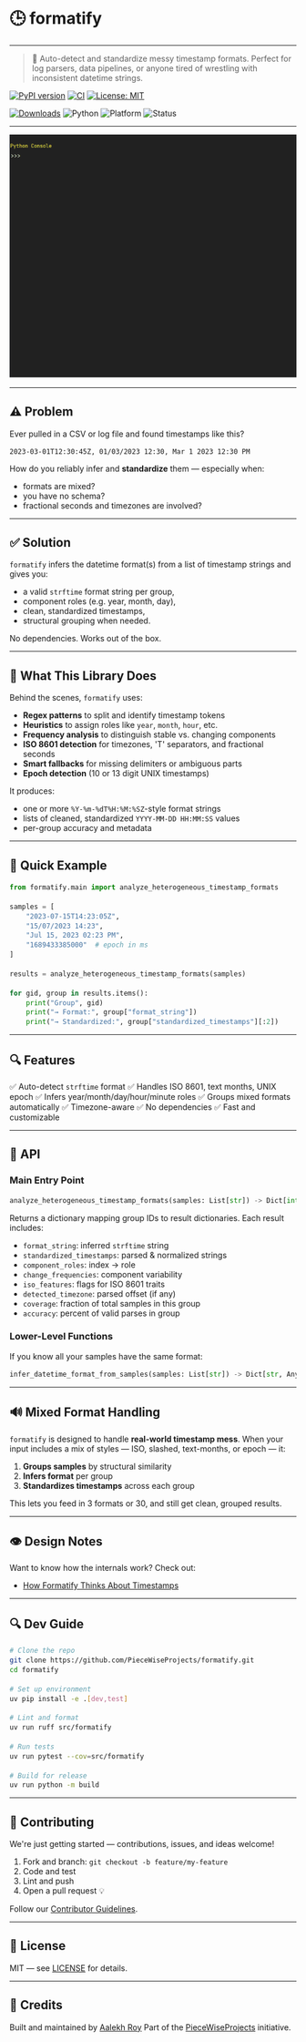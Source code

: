 # 🕒 formatify

---

> 🧠 Auto-detect and standardize messy timestamp formats.
> Perfect for log parsers, data pipelines, or anyone tired of wrestling with inconsistent datetime strings.

[![PyPI version](https://img.shields.io/pypi/v/formatify.svg)](https://pypi.org/project/formatify)
[![CI](https://github.com/PieceWiseProjects/formatify/actions/workflows/pr.yml/badge.svg)](https://github.com/PieceWiseProjects/formatify/actions)
[![License: MIT](https://img.shields.io/badge/License-MIT-blue.svg)](LICENSE)

[![Downloads](https://static.pepy.tech/badge/formatify)](https://pepy.tech/project/formatify)
![Python](https://img.shields.io/pypi/pyversions/formatify)
![Platform](https://img.shields.io/badge/platform-cross--platform-green)
![Status](https://img.shields.io/badge/status-stable-brightgreen)

---

![Demo of formatify in action](Animation.gif)

---

## ⚠️ Problem

Ever pulled in a CSV or log file and found timestamps like this?

```plaintext
2023-03-01T12:30:45Z, 01/03/2023 12:30, Mar 1 2023 12:30 PM
```

How do you reliably infer and **standardize** them — especially when:

* formats are mixed?
* you have no schema?
* fractional seconds and timezones are involved?

---

## ✅ Solution

`formatify` infers the datetime format(s) from a list of timestamp strings and gives you:

* a valid `strftime` format string per group,
* component roles (e.g. year, month, day),
* clean, standardized timestamps,
* structural grouping when needed.

No dependencies. Works out of the box.

---

## 📄 What This Library Does

Behind the scenes, `formatify` uses:

* **Regex patterns** to split and identify timestamp tokens
* **Heuristics** to assign roles like `year`, `month`, `hour`, etc.
* **Frequency analysis** to distinguish stable vs. changing components
* **ISO 8601 detection** for timezones, 'T' separators, and fractional seconds
* **Smart fallbacks** for missing delimiters or ambiguous parts
* **Epoch detection** (10 or 13 digit UNIX timestamps)

It produces:

* one or more `%Y-%m-%dT%H:%M:%SZ`-style format strings
* lists of cleaned, standardized `YYYY-MM-DD HH:MM:SS` values
* per-group accuracy and metadata

---

## 🚀 Quick Example

```python
from formatify.main import analyze_heterogeneous_timestamp_formats

samples = [
    "2023-07-15T14:23:05Z",
    "15/07/2023 14:23",
    "Jul 15, 2023 02:23 PM",
    "1689433385000"  # epoch in ms
]

results = analyze_heterogeneous_timestamp_formats(samples)

for gid, group in results.items():
    print("Group", gid)
    print("→ Format:", group["format_string"])
    print("→ Standardized:", group["standardized_timestamps"][:2])
```

---

## 🔍 Features

✅ Auto-detect `strftime` format
✅ Handles ISO 8601, text months, UNIX epoch
✅ Infers year/month/day/hour/minute roles
✅ Groups mixed formats automatically
✅ Timezone-aware
✅ No dependencies
✅ Fast and customizable

---

## 🧪 API

### Main Entry Point

```python
analyze_heterogeneous_timestamp_formats(samples: List[str]) -> Dict[int, Dict[str, Any]]
```

Returns a dictionary mapping group IDs to result dictionaries. Each result includes:

* `format_string`: inferred `strftime` string
* `standardized_timestamps`: parsed & normalized strings
* `component_roles`: index → role
* `change_frequencies`: component variability
* `iso_features`: flags for ISO 8601 traits
* `detected_timezone`: parsed offset (if any)
* `coverage`: fraction of total samples in this group
* `accuracy`: percent of valid parses in group

### Lower-Level Functions

If you know all your samples have the same format:

```python
infer_datetime_format_from_samples(samples: List[str]) -> Dict[str, Any]
```

---

## 🔊 Mixed Format Handling

`formatify` is designed to handle **real-world timestamp mess**. When your input includes a mix of styles — ISO, slashed, text-months, or epoch — it:

1. **Groups samples** by structural similarity
2. **Infers format** per group
3. **Standardizes timestamps** across each group

This lets you feed in 3 formats or 30, and still get clean, grouped results.

---

## 👁️ Design Notes

Want to know how the internals work? Check out:

* [How Formatify Thinks About Timestamps](docs/design.md)

---

## 🔍 Dev Guide

```bash
# Clone the repo
git clone https://github.com/PieceWiseProjects/formatify.git
cd formatify

# Set up environment
uv pip install -e .[dev,test]

# Lint and format
uv run ruff src/formatify

# Run tests
uv run pytest --cov=src/formatify

# Build for release
uv run python -m build
```

---

## 🚰 Contributing

We're just getting started — contributions, issues, and ideas welcome!

1. Fork and branch: `git checkout -b feature/my-feature`
2. Code and test
3. Lint and push
4. Open a pull request 💡

Follow our [Contributor Guidelines](https://www.contributor-covenant.org).

---

## 📜 License

MIT — see [LICENSE](LICENSE) for details.

---

## 🙌 Credits

Built and maintained by [Aalekh Roy](https://github.com/aallekh)
Part of the [PieceWiseProjects](https://github.com/PieceWiseProjects) initiative.
